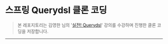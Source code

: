 # 스프링 Querydsl 클론 코딩

> 본 레포지토리는 김영한 님의 '[실전! Querydsl]([https://inf.run/kMtp](https://inf.run/Soef))' 강의를 수강하며 진행한 클론 코딩을 저장합니다.

  
***
